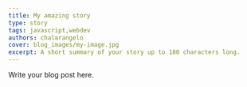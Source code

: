 ```yaml
---
title: My amazing story
type: story
tags: javascript,webdev
authors: chalarangelo
cover: blog_images/my-image.jpg
excerpt: A short summary of your story up to 180 characters long.
---
```


Write your blog post here.
